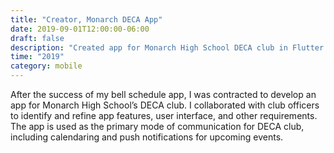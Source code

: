 ```yaml
---
title: "Creator, Monarch DECA App"
date: 2019-09-01T12:00:00-06:00
draft: false
description: "Created app for Monarch High School DECA club in Flutter (running on iOS, Android, and Web), allowing members to be notified about upcoming events and receive messages from the officers through Firebase Cloud Firestore and Cloud Functions."
time: "2019"
category: mobile
---
```

After the success of my bell schedule app, I was contracted to develop an app for Monarch High School’s DECA club. I collaborated with club officers to identify and refine app features, user interface, and other requirements. The app is used as the primary mode of communication for DECA club, including calendaring and push notifications for upcoming events.